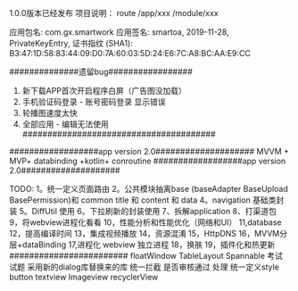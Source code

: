 1.0.0版本已经发布
项目说明：
route
/app/xxx
/module/xxx

应用包名: com.gx.smartwork
应用签名:
smartoa, 2019-11-28, PrivateKeyEntry,
证书指纹 (SHA1): B3:47:1D:58:83:44:09:D0:7A:60:03:5D:24:E6:7C:A8:BC:AA:E9:CC

##############遗留bug#################
1. 新下载APP首次开启程序白屏（广告图没加载）
2. 手机验证码登录 - 账号密码登录 显示错误
3. 轮播图速度太快
4. 全部应用 - 编辑无法使用
#######################################

##################app version 2.0####################
MVVM + MVP+ databinding +kotlin+ conroutine
##################app version 2.0####################




TODO:
1。统一定义页面路由
2。公共模块抽离base (baseAdapter BaseUpload BasePermission)和 common
   title 和 content 和 data
4。navigation 基础类封装
5。DiffUtil 使用
6。下拉刷新的封装使用
7、拆解application
8、打渠道包
9，将webview进程化看看
10，性能分析和性能优化（网络和UI）
11,database
12，提高编译时间
13，集成视频播放
14，资源混淆
15，HttpDNS
16，MVVM分层+dataBinding
17,进程化 webview 独立进程
18，换肤
19，插件化和热更新
########################
floatWindow
TableLayout
Spannable 考试试题
采用新的dialog库替换来的库
统一拦截 是否审核通过 处理
统一定义style button textview Imageview recyclerView




